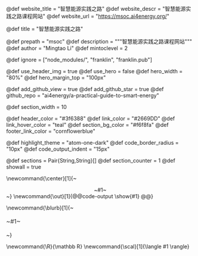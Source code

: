 <!--
Add here global page variables to use throughout your
website.
The website_* must be defined for the RSS to work
-->
@def website_title = "智慧能源实践之路"
@def website_descr = "智慧能源实践之路课程网站"
@def website_url   = "https://msoc.ai4energy.org/"

@def title         = "智慧能源实践之路"

@def prepath       = "msoc"
@def description = """智慧能源实践之路课程网站"""
@def author        = "Mingtao Li"
@def mintoclevel   = 2

<!--
Add here files or directories that should be ignored by Franklin, otherwise
these files might be copied and, if markdown, processed by Franklin which
you might not want. Indicate directories by ending the name with a `/`.
-->
@def ignore = ["node_modules/", "franklin", "franklin.pub"]

<!--
Add here global latex commands to use throughout your
pages. It can be math commands but does not need to be.
For instance:
* \newcommand{\phrase}{This is a long phrase to copy.}
-->

@def use_header_img     = true
@def use_hero           = false
@def hero_width         = "80%"
@def hero_margin_top    = "100px"

@def add_github_view  = true
@def add_github_star  = true
@def github_repo      = "ai4energy/a-practical-guide-to-smart-energy"


@def section_width = 10

@def header_color       = "#3f6388"
@def link_color         = "#2669DD"
@def link_hover_color   = "teal"
@def section_bg_color   = "#f6f8fa"
@def footer_link_color  = "cornflowerblue"

@def highlight_theme    = "atom-one-dark"
@def code_border_radius = "10px"
@def code_output_indent = "15px"


@def sections        = Pair{String,String}[]
@def section_counter = 1
@def showall         = true


\newcommand{\center}[1]{~~~<div style="text-align:center;">~~~#1~~~</div>~~~}
\newcommand{\out}[1]{@@code-output \show{#1} @@}

\newcommand{\blurb}[1]{~~~<p style="font-size: 1.15em; color: #333; line-height:1.5em">~~~#1~~~</p>~~~}

\newcommand{\R}{\mathbb R}
\newcommand{\scal}[1]{\langle #1 \rangle}
